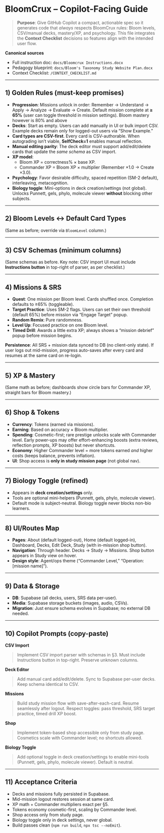 # BloomCrux – Copilot-Facing Guide

> **Purpose**: Give GitHub Copilot a compact, actionable spec so it generates code that *always* respects BloomCrux rules: Bloom levels, CSV/manual decks, mastery/XP, and psychology. This file integrates the **Context Checklist** decisions so features align with the intended user flow.

**Canonical sources**

- Full instruction doc: `docs/Bloomcrux Instructions.docx`
- Pedagogy blueprint: `docs/Bloom's Taxonomy Study Website Plan.docx`
- Context Checklist: `/CONTEXT_CHECKLIST.md`

---

## 1) Golden Rules (must-keep promises)

- **Progression**: Missions unlock in order: Remember → Understand → Apply → Analyze → Evaluate → Create. Default mission complete at **≥ 65%** (user can toggle threshold in mission settings). Bloom mastery however is 80% and above
- **Decks**: Start as empty. Users can add manually in UI or bulk import CSV. Example decks remain only for logged-out users via “Show Example.”
- **Card types are CSV-first**. Every card is CSV-authorable. When autograding isn’t viable, **SelfCheck=1** enables manual reflection.
- **Manual editing parity**: The deck editor must support add/edit/delete cards that update the *same schema* as CSV import.
- **XP model**:
  - Bloom XP = correctness% × base XP.
  - Commander XP = Bloom XP × multiplier (Remember ×1.0 → Create ×3.0).
- **Psychology**: Favor desirable difficulty, spaced repetition (SM-2 default), interleaving, metacognition.
- **Biology toggle**: Mini-options in deck creation/settings (not global). Unlocks Punnett, gels, phylo, molecule viewer **without** blocking other subjects.

---

## 2) Bloom Levels ↔ Default Card Types

(Same as before; override via `BloomLevel` column.)

---

## 3) CSV Schemas (minimum columns)

(Same schemas as before. Key note: CSV import UI must include **Instructions button** in top-right of parser, as per checklist.)

---

## 4) Missions & SRS

- **Quest**: One mission per Bloom level. Cards shuffled once. Completion defaults to ≥65% (toggleable).
- **Target Practice**: Uses SM-2 flags. Users can set their own threshold (default 65%) before mission via “Engage Target” popup.
- **Random Remix**: Pure randomness.
- **Level Up**: Focused practice on one Bloom level.
- **Timed Drill**: Awards a little extra XP; always shows a “mission debrief” popup before mission begins.

**Persistence**: All SRS + mission data synced to DB (no client-only state). If user logs out mid-mission, progress auto-saves after every card and resumes at the same card on re-login.

---

## 5) XP & Mastery

(Same math as before; dashboards show circle bars for Commander XP, straight bars for Bloom mastery.)

---

## 6) Shop & Tokens

- **Currency**: Tokens (earned via missions).
- **Earning**: Based on accuracy × Bloom multiplier.
- **Spending**: Cosmetic-first; rare prestige unlocks scale with Commander level. Early power-ups may offer effort-enhancing boosts (extra reviews, reflection prompts, XP boosts) but never shortcuts.
- **Economy**: Higher Commander level = more tokens earned *and* higher costs (keeps balance, prevents inflation).
- **UI**: Shop access is **only in study mission page** (not global nav).

---

## 7) Biology Toggle (refined)

- Appears in **deck creation/settings** only.
- Tools are optional mini-helpers (Punnett, gels, phylo, molecule viewer).
- Default mode is subject-neutral. Biology toggle never blocks non-bio learners.

---

## 8) UI/Routes Map

- **Pages**: About (default logged-out), Home (default logged-in), Dashboard, Decks, Edit Deck, Study (with in-mission shop button).
- **Navigation**: Through header. Decks → Study → Missions. Shop button appears in Study view on hover.
- **Design style**: Agent/ops theme (“Commander Level,” “Operation: [mission name]”).

---

## 9) Data & Storage

- **DB**: Supabase (all decks, users, SRS data per-user).
- **Media**: Supabase storage buckets (images, audio, CSVs).
- **Migration**: Just ensure schema evolves in Supabase; no external DB needed.

---

## 10) Copilot Prompts (copy-paste)

**CSV Import**

> Implement CSV import parser with schemas in §3. Must include Instructions button in top-right. Preserve unknown columns.

**Deck Editor**

> Add manual card add/edit/delete. Sync to Supabase per-user decks. Keep schema identical to CSV.

**Missions**

> Build study mission flow with save-after-each-card. Resume seamlessly after logout. Respect toggles: pass threshold, SRS target practice, timed drill XP boost.

**Shop**

> Implement token-based shop accessible only from study page. Cosmetics scale with Commander level; no shortcuts allowed.

**Biology Toggle**

> Add optional toggle in deck creation/settings to enable mini-tools (Punnett, gels, phylo, molecule viewer). Default is neutral.

---

## 11) Acceptance Criteria

- Decks and missions fully persisted in Supabase.
- Mid-mission logout restores session at same card.
- XP math + Commander multipliers exact per §5.
- Tokens economy cosmetic-first, scaling by Commander level.
- Shop access only from study page.
- Biology toggle only in deck settings, never global.
- Build passes clean (`npm run build`, `npx tsc --noEmit`).

